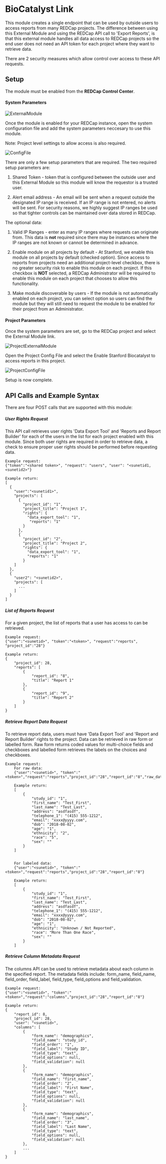 # BioCatalyst Link
This module creates a single endpoint that can be used by outside users to access reports 
from many REDCap projects. The difference between using this External Module and using the REDCap
API call to 'Export Reports', is that this external module handles all data access to REDCap projects 
so the end user does not need an API token for each project where they want to retrieve data. 

There are 2 security measures which allow control over access to these API requests. 


## Setup
The module must be enabled from the **REDCap Control Center**. 

#### System Parameters
![ExternalModule](images/ExternalModule.png)

Once the module is enabled for your REDCap instance, open the system configuration file and add
the system parameters neccesary to use this module. 

Note: Project level settings to allow access is also required.

![ConfigFile](images/ConfigFile.png)

There are only a few setup parameters that are required.  The two required setup parameters are:
1) Shared Token - token that is configured between the outside user and this External Module so this module will
know the requestor is a trusted user.

2) Alert email address - An email will be sent when a request outside the designated IP range is received. If an IP
range is not entered, no alerts will be sent.  For security reasons, we highly suggest IP ranges be used so
that tighter controls can be maintained over data stored in REDCap.

The optional data:
1) Valid IP Ranges - enter as many IP ranges where requests can originate from. This data is **not** required since
there may be instances where the IP ranges are not known or cannot be determined in advance.

2) Enable module on all projects by default - At Stanford, we enable this module on all projects by default
(checked option). Since access to reports from projects need an additional project-level checkbox, there is no
greater security risk to enable this module on each project. If this checkbox is **NOT** selected, a REDCap Administrator
will be required to enable this module on each project that chooses to allow this functionality.

3) Make module discoverable by users - If the module is not automatically enabled on each project, you can
select option so users can find the module but they will still need to request the module to be enabled for
their project from an Administrator.

#### Project Parameters
Once the system parameters are set, go to the REDCap project and select the External Module link. 

![ProjectExternalModule](images/ProjectExternalModule.png)

Open the Project Config File and select the Enable Stanford Biocatalyst to access reports in this project.

![ProjectConfigFile](images/ProjectConfigFile.png)

Setup is now complete.

## API Calls and Example Syntax
There are four POST calls that are supported with this module:

##### User Rights Request
This API call retrieves user rights 'Data Export Tool' and 'Reports and Report Builder' for each 
of the users in the list for each project enabled with this module. Since both user rights are required
in order to retrieve data, a check to ensure proper user rights should be performed before requesting data.
    
    Example request:
    {"token":"<shared token>", "request": "users", "user": "<sunetid1,<sunetid2>"}
    
    Example return:
    [
      {
        "user":"<sunetid1>",
        "projects": [
          {
            "project_id": "1",
            "project_title": "Project 1",
            "rights": {
              "data_export_tool": "1",
               "reports": "1"
            }
          },
          {
            "project_id": "2",
            "project_title": "Project 2",
            "rights": {
              "data_export_tool": "1",
              "reports": "1"
            }
        ]
      },
      {
        "user2": "<sunetid2>",
        "projects": [
          ...
        ]
      }
    ]
        
##### List of Reports Request
For a given project, the list of reports that a user has access to can be retrieved.
    
    Example request:
    {"user":"<sunetid>", "token":"<token>", "request":"reports", "project_id":"28"}

    Example return:
    {
        "project_id": 28,
        "reports": [
            {
                "report_id": "8",
                "title": "Report 1"
            },
            {
                "report_id": "9",
                "title": "Report 2"
            }
        ]
    }
     
##### Retrieve Report Data Request
To retrieve report data, users must have 'Data Export Tool' and 'Report and Report Builder' rights to the project.
Data can be retrieved in raw form or labelled form.  Raw form returns coded values for multi-choice fields and checkboxes
and labelled form retrieves the labels on the choices and checkboxes.

    Example request:
        For raw data:
        {"user":"<sunetid>", "token":"<token>","request":"reports","project_id":"28","report_id":"8","raw_data":"1"}
    
        Example return: 
        [
            {
                "study_id": "1",
                "first_name": "Test_First",
                "last_name": "Test_Last",
                "address": "asdfasdf",
                "telephone_1": "(415) 555-1212",
                "email": "xxxx@yyyy.com",
                "dob": "2018-08-02",
                "age": "1",
                "ethnicity": "2",
                "race": "5",
                "sex": ""
            }
        ]
        
        
        For labeled data:
        {"user":"<sunetid>", "token":"<token>","request":"reports","project_id":"28","report_id":"8"}
        
        Example return: 
        [
            {
                "study_id": "1",
                "first_name": "Test_First",
                "last_name": "Test_Last",
                "address": "asdfasdf",
                "telephone_1": "(415) 555-1212",
                "email": "xxxx@yyyy.com",
                "dob": "2018-08-02",
                "age": "1",
                "ethnicity": "Unknown / Not Reported",
                "race": "More Than One Race",
                "sex": ""
            }
        ]
    
    
##### Retrieve Column Metadata Request
The columns API can be used to retrieve metadata about each column in the specified report. The metadata fields
include: form_name, field_name, field_order, field_label, field_type, field_options and field_validation.

    Example request:
    {"user":"<sunetid>", "token":"<token>","request":"columns","project_id":"28","report_id":"8"}

    Example return: 
    {
        "report_id": 8,
        "project_id": 28,
        "user": "<sunetid>",
        "columns": [
            {
                "form_name": "demographics",
                "field_name": "study_id",
                "field_order": "1",
                "field_label": "Study ID",
                "field_type": "text",
                "field_options": null,
                "field_validation": null
            },
            {
                "form_name": "demographics",
                "field_name": "first_name",
                "field_order": "2",
                "field_label": "First Name",
                "field_type": "text",
                "field_options": null,
                "field_validation": null
            },
            {
                "form_name": "demographics",
                "field_name": "last_name",
                "field_order": "3",
                "field_label": "Last Name",
                "field_type": "text",
                "field_options": null,
                "field_validation": null
            },
            ...
        ]
    }


